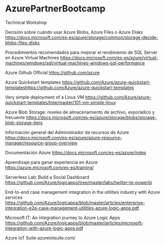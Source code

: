 # AzurePartnerBootcamp
Technical Workshop


Decisión sobre cuándo usar Azure Blobs, Azure Files o Azure Disks
https://docs.microsoft.com/es-es/azure/storage/common/storage-decide-blobs-files-disks

Procedimientos recomendados para mejorar el rendimiento de SQL Server en Azure Virtual Machines
https://docs.microsoft.com/es-es/azure/virtual-machines/windows/sql/virtual-machines-windows-sql-performance

Azure Github Official
https://github.com/azure

Azure Quickstart templates
https://github.com/Azure/azure-quickstart-templateshttps://github.com/Azure/azure-quickstart-templates

Very simple deployment of a Linux VM
https://github.com/Azure/azure-quickstart-templates/tree/master/101-vm-simple-linux

Azure Blob Storage: niveles de almacenamiento de archivo, esporádico y frecuente
https://docs.microsoft.com/es-es/azure/storage/blobs/storage-blob-storage-tiers

Información general del Administrador de recursos de Azure
https://docs.microsoft.com/es-es/azure/azure-resource-manager/resource-group-overview

Documentación Azure
https://docs.microsoft.com/es-es/azure/index

Aprendizaje para ganar experiencia en Azure
https://azure.microsoft.com/es-es/training/

Serverless Lab: Build a Social Dashboard
https://github.com/Azure/logicapps/tree/master/labs/twitter-to-powerbi

End-to-end case management integration in the utilities industry with Azure services
https://github.com/Azure/logicapps/blob/master/articles/enterprise-integration-e2e-case-management-utilities-azure-logic-apps.pdf

Microsoft IT: An integration journey to Azure Logic Apps
https://github.com/Azure/logicapps/blob/master/articles/microsoft-integration-with-azure-logic-apps.pdf

Azure IoT Suite
azureiotsuite.com/

